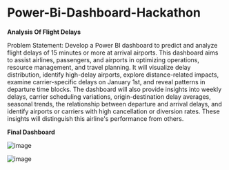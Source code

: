 # Power-Bi-Dashboard-Hackathon
**Analysis Of Flight Delays**

Problem Statement:
Develop a Power BI dashboard to predict and analyze flight delays of 15 minutes or
more at arrival airports. This dashboard aims to assist airlines, passengers, and
airports in optimizing operations, resource management, and travel planning. It will
visualize delay distribution, identify high-delay airports, explore distance-related
impacts, examine carrier-specific delays on January 1st, and reveal patterns in
departure time blocks. The dashboard will also provide insights into weekly delays,
carrier scheduling variations, origin-destination delay averages, seasonal trends, the
relationship between departure and arrival delays, and identify airports or carriers
with high cancellation or diversion rates. These insights will distinguish this airline's
performance from others.

**Final Dashboard**

![image](https://github.com/Rohitmallade/Power-Bi-Dashboard-Hackathon/assets/101043511/3d7097fd-507f-4803-acae-0ae1c9c4e9d8)


![image](https://github.com/Rohitmallade/Power-Bi-Dashboard-Hackathon/assets/101043511/e47ed1e9-c1f2-4846-bfca-9d2aa175789c)


